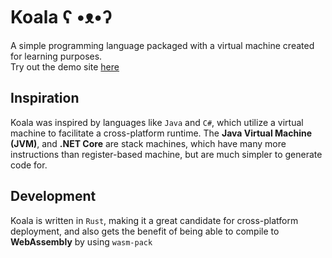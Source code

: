 # Koala ʕ •ᴥ•ʔ
A simple programming language packaged with a virtual machine created for learning purposes.  
Try out the demo site [here](https://ndbaker1.github.io/koala/)
## Inspiration
Koala was inspired by languages like `Java` and `C#`, which utilize a virtual machine to facilitate a cross-platform runtime.
The **Java Virtual Machine (JVM)**, and **.NET Core** are stack machines, which have many more instructions than register-based machine, but are much simpler to generate code for. 

## Development
Koala is written in `Rust`, making it a great candidate for cross-platform deployment, and also gets the benefit of being able to compile to **WebAssembly** by using `wasm-pack`
